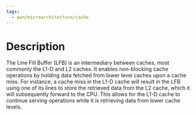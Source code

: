 ```yaml
---
tags:
  - pwn/microarchitecture/cache
---
```

# Description
The Line Fill Buffer (LFB) is an intermediary between caches, most commonly the L1-D and L2 caches. It enables non-blocking cache operations by holding data fetched from lower level caches upon a cache miss. For instance, a cache miss in the L1-D cache will result in the LFB using one of its lines to store the retrieved data from the L2 cache, which it will subsequently forward to the CPU. This allows for the L1-D cache to continue serving operations while it is retrieving data from lower cache levels.